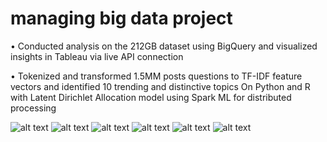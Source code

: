 # managing big data project
•	Conducted analysis on the 212GB dataset using BigQuery and visualized insights in Tableau via live API connection	<br>

•	Tokenized and transformed 1.5MM posts questions to TF-IDF feature vectors and identified 10 trending and distinctive topics On Python and R with Latent Dirichlet Allocation model using Spark ML for distributed processing

![alt text](https://github.com/sharonxuao/images/blob/master/0001.jpg)
![alt text](https://github.com/sharonxuao/images/blob/master/0002.jpg)
![alt text](https://github.com/sharonxuao/images/blob/master/0003.jpg)
![alt text](https://github.com/sharonxuao/images/blob/master/0004.jpg)
![alt text](https://github.com/sharonxuao/images/blob/master/0005.jpg)
![alt text](https://github.com/sharonxuao/images/blob/master/0006.jpg)
